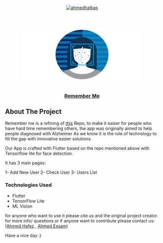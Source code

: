 <p align="center">
<a href="https://linkedin.com/in/ahmedhalbas" target="blank"><img align="center" src="https://cdn.jsdelivr.net/npm/simple-icons@3.0.1/icons/linkedin.svg" alt="ahmedhalbas" height="30" width="30" /></a>
</p>




<!-- PROJECT LOGO -->
<br />
<p align="center">
  <a href="https://drive.google.com/file/d/1uUNmqyqqB_rgs8TRKhBeQMQdb8Mmad7N/view?usp=sharing">
    <img src="assets/logo.png" alt="Logo" width="400" height="200">
  </a>
  
  <a href="https://drive.google.com/file/d/1uUNmqyqqB_rgs8TRKhBeQMQdb8Mmad7N/view?usp=sharing">
   <h3 align="center">Remember Me</h3>
  </a>
  </p>

 



<!-- ABOUT THE PROJECT -->
## About The Project

Remember me is a refining of [this](https://github.com/MCarlomagno/FaceRecognitionAuth) Repo, to make it eaiser for people who have hard time remembering others, the app was originally aimed to help people diagnosed with Alzheimer
As we know it is the role of technology to fill the gap with innovative easier solutions.

Our App is crafted with Flutter based on the repo mentioned above with Tensorflow lite for face detection.

It has 3 main pages:

1- Add New User 
2- Check User 
3- Users List

### Technologies Used

* Flutter
* TensorFlow Lite
* ML Vision


for anyone who want to use it please cite us and the original project creator.
for more info/ questions or if anyone want to contribute please contact us: ([Ahmed Hafez](https://github.com/Ahmedtronic) , [Ahmed Essam](https://github.com/AhmedHalbas)) 

Have a nice day :) 

